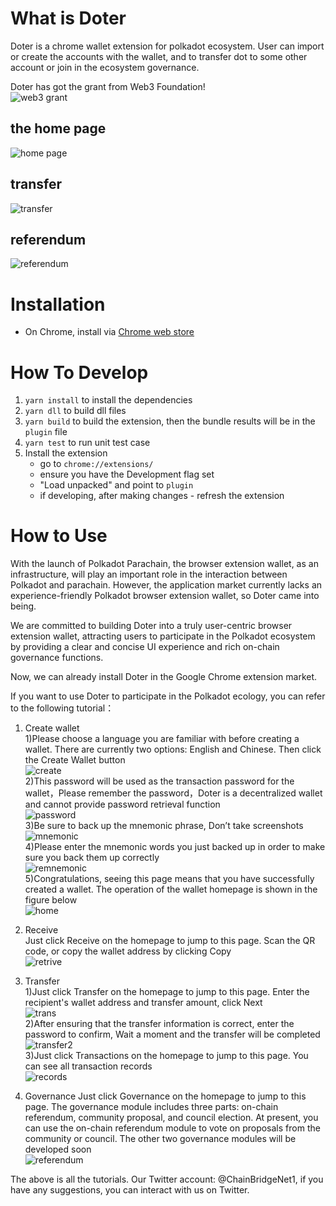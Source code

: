 <!--
 * @Author: dianluyuanli-wp
 * @LastEditors: dianluyuanli-wp
 * @Date: 2021-04-08 23:06:10
 * @LastEditTime: 2021-06-12 12:06:34
-->
# What is Doter
Doter is a chrome wallet extension for polkadot ecosystem. User can import or create the accounts with the wallet, and to transfer dot to some other account or join in the ecosystem governance.  

Doter has got the grant from Web3 Foundation!  
![web3 grant](docs/web3_foundation_grants_badge_black.png)
## the home page
![home page](docs/home1.png)

## transfer
![transfer](docs/transfer1.png)

## referendum
![referendum](docs/referendum1.png)

# Installation

- On Chrome, install via [Chrome web store](https://chrome.google.com/webstore/detail/doter/abamjefkidngfegdjbmffdmbgjgpaobf)

# How To Develop
1. `yarn install` to install the dependencies  
2. `yarn dll` to build dll files
3. `yarn build` to build the extension, then the bundle results will be in the `plugin` file 
4. `yarn test` to run unit test case
5. Install the extension
    - go to `chrome://extensions/`
    - ensure you have the Development flag set
    - "Load unpacked" and point to `plugin`
    - if developing, after making changes - refresh the extension

# How to Use
With the launch of Polkadot Parachain, the browser extension wallet, as an infrastructure, will play an important role in the interaction between Polkadot and parachain. However, the application market currently lacks an experience-friendly Polkadot browser extension wallet, so Doter came into being.  

We are committed to building Doter into a truly user-centric browser extension wallet, attracting users to participate in the Polkadot ecosystem by providing a clear and concise UI experience and rich on-chain governance functions.  

Now, we can already install Doter in the Google Chrome extension market.    

If you want to use Doter to participate in the Polkadot ecology, you can refer to the following tutorial：  
1. Create wallet  
1)Please choose a language you are familiar with before creating a wallet. There are currently two options: English and Chinese. Then click the Create Wallet button  
![create](docs/create1.png)  
2)This password will be used as the transaction password for the wallet，Please remember the password，Doter is a decentralized wallet and cannot provide password retrieval function  
![password](docs/password1.png)  
3)Be sure to back up the mnemonic phrase, Don’t take screenshots  
![mnemonic](docs/mnemonic1.png)  
4)Please enter the mnemonic words you just backed up in order to make sure you back them up correctly  
![remnemonic](docs/remnemonic1.png)  
5)Congratulations, seeing this page means that you have successfully created a wallet. The operation of the wallet homepage is shown in the figure below  
![home](docs/home1.png)  

2. Receive  
Just click Receive on the homepage to jump to this page. Scan the QR code, or copy the wallet address by clicking Copy  
![retrive](docs/retrive1.png)  

3. Transfer  
1)Just click Transfer on the homepage to jump to this page. Enter the recipient's wallet address and transfer amount, click Next  
![trans](docs/transfer1.png)  
2)After ensuring that the transfer information is correct, enter the password to confirm, Wait a moment and the transfer will be completed  
![transfer2](docs/transfer2.png)  
3)Just click Transactions on the homepage to jump to this page. You can see all transaction records  
![records](docs/records1.png)  

4. Governance
Just click Governance on the homepage to jump to this page. The governance module includes three parts: on-chain referendum, community proposal, and council election. At present, you can use the on-chain referendum module to vote on proposals from the community or council. The other two governance modules will be developed soon  
![referendum](docs/referendum1.png)  

The above is all the tutorials.
Our Twitter account: @ChainBridgeNet1, if you have any suggestions, you can interact with us on Twitter.